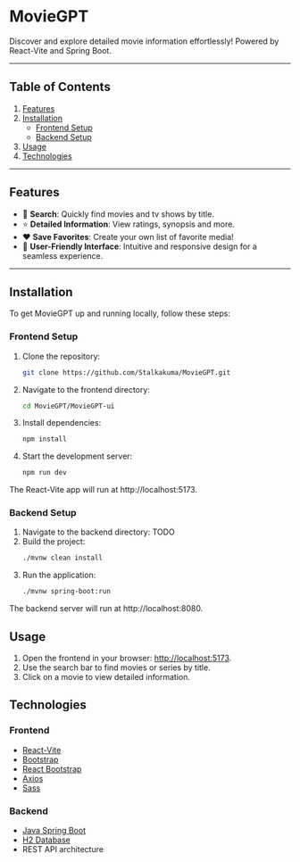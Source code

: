 # **MovieGPT**  
Discover and explore detailed movie information effortlessly! Powered by React-Vite and Spring Boot.

---

## **Table of Contents**

1. [Features](#features)  
2. [Installation](#installation)  
   - [Frontend Setup](#frontend-setup)  
   - [Backend Setup](#backend-setup)  
3. [Usage](#usage)  
4. [Technologies](#technologies)  
---

## **Features**

- 🎥 **Search**: Quickly find movies and tv shows by title.  
- ⭐ **Detailed Information**: View ratings, synopsis and more.
- ❤️ **Save Favorites**: Create your own list of favorite media!
- 🧭 **User-Friendly Interface**: Intuitive and responsive design for a seamless experience.  

---

## **Installation**

To get MovieGPT up and running locally, follow these steps:

### **Frontend Setup**

1. Clone the repository:  
   ```bash
   git clone https://github.com/Stalkakuma/MovieGPT.git
2. Navigate to the frontend directory:
   ```bash
   cd MovieGPT/MovieGPT-ui
4. Install dependencies:
   ```bash
   npm install
6. Start the development server:
   ```bash
   npm run dev

The React-Vite app will run at http://localhost:5173.

### **Backend Setup**

1. Navigate to the backend directory:
   TODO
2. Build the project:
   ```bash
   ./mvnw clean install
4. Run the application:
   ```bash
   ./mvnw spring-boot:run

The backend server will run at http://localhost:8080.

## **Usage**

1. Open the frontend in your browser: [http://localhost:5173](http://localhost:5173).  
2. Use the search bar to find movies or series by title.  
3. Click on a movie to view detailed information.  

## **Technologies**

### **Frontend**  
- [React-Vite](https://vitejs.dev/)  
- [Bootstrap](https://getbootstrap.com/)
- [React Bootstrap](https://react-bootstrap.github.io/)  
- [Axios](https://axios-http.com/)
- [Sass](https://sass-lang.com/)

### **Backend**  
- [Java Spring Boot](https://spring.io/projects/spring-boot)  
- [H2 Database](https://www.h2database.com/)  
- REST API architecture  


